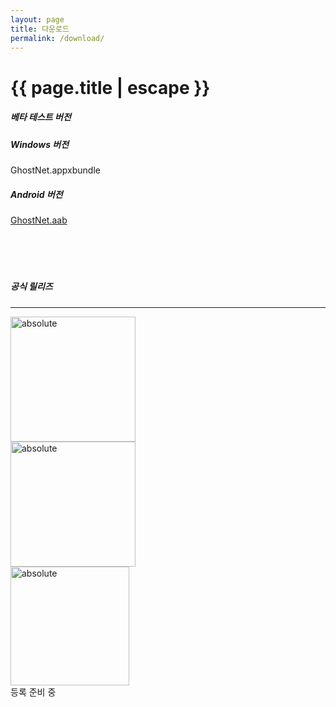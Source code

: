 ```yaml
---
layout: page
title: 다운로드
permalink: /download/
---
```


<h1 class="page-title">{{ page.title | escape }}</h1>
<div class="container">
    <div class="row center">  
    <h5>베타 테스트 버전</h5>
    </div>
    <div class="row center">      
        <div class="col s12 m6">    
        <h5>Windows 버전</h5> GhostNet.appxbundle
        </div>  
        <div class="col s12 m6">    
        <h5>Android 버전</h5> 
        <a href='{{ "/assets/app/com.ghostnet.GhostNet.apk" | relative_url }}'>GhostNet.aab</a>        
        </div>
    </div>
    <div class="row center">  <br><br><br><br>
    <h5>공식 릴리즈</h5>
    </div>
    <hr class="my-3">
    <div class="row center">      
        <div class="col s12 m4 center">     
        <a href="https://play.google.com/store/apps/details?id=com.ghostnet.GhostNet">
        <img width="200" data-action="zoom" src='{{ "/assets/Google_Play_Store_badge_EN.svg" | relative_url }}' alt='absolute'> </a><br>
        </div>
        <div class="col s12 m4">    
        <a href="https://www.microsoft.com/ko-kr/p/ghostnet/9phc4s6d6b7q?activetab=pivot:overviewtab"><img width="200" data-action="zoom" src='{{ "/assets/windows-store-badge.png" | relative_url }}' alt='absolute'></a>
        </div>
        <div class="col s12 m4 center">     
        <img width="190" data-action="zoom" src='{{ "/assets/App_Store_Badge_US-UK.svg" | relative_url }}' alt='absolute'> <br>
        등록 준비 중
        </div>
    </div>
    <div class="row center">   
    <br><br><br><br><br><br><br><br><br><br><br><br><br><br>
    </div>
</div>
